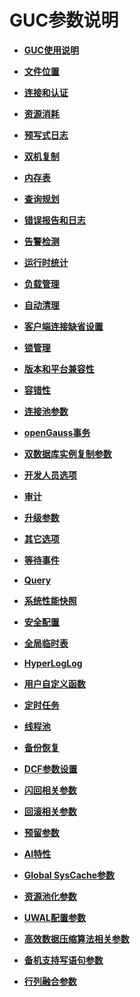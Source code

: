 # GUC参数说明

-   **[GUC使用说明](GUC使用说明.md)**  

-   **[文件位置](文件位置.md)**  

-   **[连接和认证](连接和认证.md)**  

-   **[资源消耗](资源消耗.md)**  

-   **[预写式日志](预写式日志.md)**  

-   **[双机复制](双机复制.md)**  

-   **[内存表](内存表.md)**  

-   **[查询规划](查询规划.md)**  

-   **[错误报告和日志](错误报告和日志.md)**  

-   **[告警检测](告警检测.md)**  

-   **[运行时统计](运行时统计.md)**  

-   **[负载管理](负载管理.md)**  

-   **[自动清理](自动清理.md)**  

-   **[客户端连接缺省设置](客户端连接缺省设置.md)**  

-   **[锁管理](锁管理.md)**  

-   **[版本和平台兼容性](版本和平台兼容性.md)**  

-   **[容错性](容错性.md)**  

-   **[连接池参数](连接池参数.md)**  

-   **[openGauss事务](openGauss事务.md)**    

-   **[双数据库实例复制参数](双数据库实例复制参数.md)**  

-   **[开发人员选项](开发人员选项.md)**  

-   **[审计](审计.md)**  

-   **[升级参数](升级参数.md)**  

-   **[其它选项](其它选项.md)**  

-   **[等待事件](等待事件.md)**  

-   **[Query](Query_GUC.md)**  

-   **[系统性能快照](系统性能快照.md)**  

-   **[安全配置](安全配置.md)**  

-   **[全局临时表](全局临时表.md)**  

-   **[HyperLogLog](HyperLogLog.md)**  

-   **[用户自定义函数](用户自定义函数_GUC.md)**  

-   **[定时任务](定时任务.md)**  

-   **[线程池](线程池.md)**  

-   **[备份恢复](备份恢复.md)**  

-   **[DCF参数设置](DCF参数设置.md)**  

-   **[闪回相关参数](闪回相关参数.md)**  

-   **[回滚相关参数](回滚相关参数.md)**  

-   **[预留参数](预留参数.md)**  

-   **[AI特性](AI特性-GUC.md)**  


-   **[Global SysCache参数](Global-SysCache参数.md)** 


-   **[资源池化参数](资源池化参数.md)** 

-   **[UWAL配置参数](UWAL参数.md)** 

-   **[高效数据压缩算法相关参数](高效数据压缩算法相关参数.md)**  


-   **[备机支持写语句参数](备机支持写语句参数.md)** 

-   **[行列融合参数](行列融合参数.md)** 